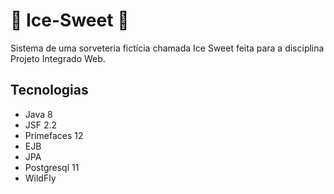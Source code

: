 # :ice_cream: Ice-Sweet :ice_cream:
Sistema de uma sorveteria fictícia chamada Ice Sweet feita para a disciplina Projeto Integrado Web.

## Tecnologias
* Java 8
* JSF 2.2
* Primefaces 12
* EJB
* JPA
* Postgresql 11
* WildFly
